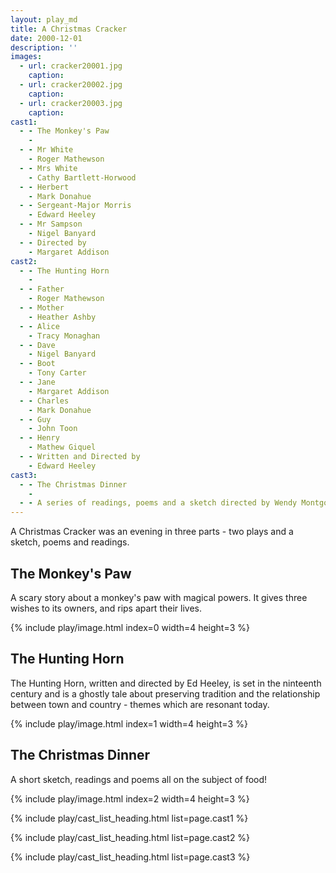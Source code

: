 ```yaml
---
layout: play_md
title: A Christmas Cracker
date: 2000-12-01
description: ''
images:
  - url: cracker20001.jpg
    caption: 
  - url: cracker20002.jpg
    caption: 
  - url: cracker20003.jpg
    caption: 
cast1:
  - - The Monkey's Paw 
    - 
  - - Mr White 
    - Roger Mathewson
  - - Mrs White 
    - Cathy Bartlett-Horwood
  - - Herbert 
    - Mark Donahue
  - - Sergeant-Major Morris 
    - Edward Heeley
  - - Mr Sampson 
    - Nigel Banyard
  - - Directed by 
    - Margaret Addison
cast2:
  - - The Hunting Horn
    - 
  - - Father 
    - Roger Mathewson
  - - Mother 
    - Heather Ashby
  - - Alice 
    - Tracy Monaghan
  - - Dave 
    - Nigel Banyard
  - - Boot 
    - Tony Carter
  - - Jane 
    - Margaret Addison
  - - Charles 
    - Mark Donahue
  - - Guy 
    - John Toon
  - - Henry 
    - Mathew Giquel
  - - Written and Directed by 
    - Edward Heeley
cast3:
  - - The Christmas Dinner
    - 
  - - A series of readings, poems and a sketch directed by Wendy Montgomery with Jenny Trace, Diana Phillips and Denise Hill.
---
```


A Christmas Cracker was an evening in three parts - two plays and a sketch, poems and readings.

## The Monkey's Paw

A scary story about a monkey's paw with magical powers. It gives three wishes to its owners, and rips apart their lives.

{% include play/image.html index=0 width=4 height=3 %}

## The Hunting Horn

The Hunting Horn, written and directed by Ed Heeley, is set in the ninteenth century and is a ghostly tale about preserving tradition and the relationship between town and country - themes which are resonant today.

{% include play/image.html index=1 width=4 height=3 %}

## The Christmas Dinner

A short sketch, readings and poems all on the subject of food!

{% include play/image.html index=2 width=4 height=3 %}

{% include play/cast_list_heading.html list=page.cast1 %}

{% include play/cast_list_heading.html list=page.cast2 %}

{% include play/cast_list_heading.html list=page.cast3 %}

